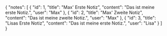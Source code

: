 {
  "notes": [
    {
      "id": 1,
      "title": "Max' Erste Notiz",
      "content": "Das ist meine erste Notiz.",
      "user": "Max"
    },
    {
      "id": 2,
      "title": "Max' Zweite Notiz",
      "content": "Das ist meine zweite Notiz.",
      "user": "Max"
    },
    {
      "id": 3,
      "title": "Lisas Erste Notiz",
      "content": "Das ist meine erste Notiz.",
      "user": "Lisa"
    }
  ]
}